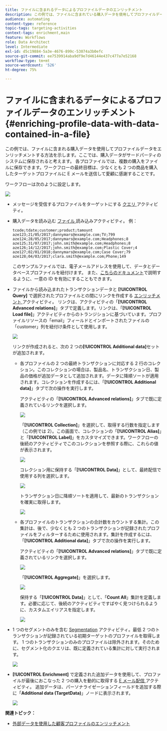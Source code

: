 ```yaml
---
title: ファイルに含まれるデータによるプロファイルデータのエンリッチメント
description: この例では、ファイルに含まれている購入データを使用してプロファイルデータのエンリッチメントをおこなう方法を示します。
audience: automating
content-type: reference
topic-tags: targeting-activities
context-tags: enrichment,main
feature: Workflows
role: Data Architect
level: Intermediate
exl-id: d5c19884-5a3e-4676-899c-53074a3b0efc
source-git-commit: ee7539914aba9df9e7d46144e437c477a7e52168
workflow-type: tm+mt
source-wordcount: '526'
ht-degree: 75%

---
```


# ファイルに含まれるデータによるプロファイルデータのエンリッチメント {#enriching-profile-data-with-data-contained-in-a-file}

この例では、ファイルに含まれる購入データを使用してプロファイルデータをエンリッチメントする方法を示します。ここでは、購入データがサードパーティのシステムに保存されると考えます。 各プロファイルでは、複数の購入をファイルに保存できます。ワークフローの最終目標は、少なくとも 2 つの商品を購入したターゲットプロファイルに E メールを送信して愛顧に感謝することです。

ワークフローは次のように設定します。

![](assets/enrichment_example_workflow.png)

* メッセージを受信するプロファイルをターゲットにする [ クエリ ](../../automating/using/query.md) アクティビティ。
* 購入データを読み込む [ ファイル ](../../automating/using/load-file.md) 読み込みアクティビティ。 例：

   ```
   tcode;tdate;customer;product;tamount
   aze123;21/05/2017;dannymars@example.com;TV;799
   aze124;28/05/2017;dannymars@example.com;Headphones;8
   aze125;31/07/2017;john.smith@example.com;Headphones;8
   aze126;14/12/2017;john.smith@example.com;Plastic Cover;4
   aze127;02/01/2018;dannymars@example.com;Case Cover;79
   aze128;04/03/2017;clara.smith@example.com;Phone;149
   ```

   このサンプルファイルでは、電子メールアドレスを使用して、データとデータベースプロファイルを紐付けます。 また、[こちらのドキュメント](../../developing/using/configuring-the-resource-s-data-structure.md#generating-a-unique-id-for-profiles-and-custom-resources)で説明するように、一意の ID を有効にすることもできます。

* ファイルから読み込まれたトランザクションデータと **[!UICONTROL Query]** で選択されたプロファイルとの間にリンクを作成する [ エンリッチメント ](../../automating/using/enrichment.md) アクティビティ。 リンクは、アクティビティの「**[!UICONTROL Advanced relations]**」タブで定義します。リンクは、「**[!UICONTROL Load file]**」アクティビティからのトランジションに基づいています。プロファイルリソースの「email」フィールドとインポートされたファイルの「customer」列を紐付け条件として使用します。

   ![](assets/enrichment_example_workflow2.png)

   リンクが作成されると、次の 2 つの&#x200B;**[!UICONTROL Additional data]**&#x200B;セットが追加されます。

   * 各プロファイルの 2 つの最終トランザクションに対応する 2 行のコレクション。このコレクションの場合は、製品名、トランザクション日、製品の価格が追加データとして追加されます。データに降順ソートが適用されます。コレクションを作成するには、「**[!UICONTROL Additional data]**」タブで次の操作を実行します。

      アクティビティの「**[!UICONTROL Advanced relations]**」タブで既に定義されているリンクを選択します。

      ![](assets/enrichment_example_workflow3.png)

      「**[!UICONTROL Collection]**」を選択して、取得する行数を指定します（この例では 2）。この画面で、コレクションの「**[!UICONTROL Alias]**」と「**[!UICONTROL Label]**」をカスタマイズできます。ワークフローの後続のアクティビティでこのコレクションを参照する際に、これらの値が表示されます。

      ![](assets/enrichment_example_workflow4.png)

      コレクション用に保持する「**[!UICONTROL Data]**」として、最終配信で使用する列を選択します。

      ![](assets/enrichment_example_workflow6.png)

      トランザクション日に降順ソートを適用して、最新のトランザクションを確実に取得します。

      ![](assets/enrichment_example_workflow7.png)

   * 各プロファイルのトランザクションの合計数をカウントする集計。この集計は、後で、少なくとも 2 つのトランザクションが記録されたプロファイルをフィルターするために使用されます。集計を作成するには、「**[!UICONTROL Additional data]**」タブで次の操作を実行します。

      アクティビティの「**[!UICONTROL Advanced relations]**」タブで既に定義されているリンクを選択します。

      ![](assets/enrichment_example_workflow3.png)

      「**[!UICONTROL Aggregate]**」を選択します。

      ![](assets/enrichment_example_workflow8.png)

      保持する「**[!UICONTROL Data]**」として、「**Count All**」集計を定義します。必要に応じて、後続のアクティビティですばやく見つけられるように、カスタムエイリアスを指定します。

      ![](assets/enrichment_example_workflow9.png)

* 1 つのセグメントのみを含む [Segmentation](../../automating/using/segmentation.md) アクティビティ。最低 2 つのトランザクションが記録されている初期ターゲットのプロファイルを取得します。 1 つのトランザクションのみのプロファイルは除外されます。そのために、セグメント化のクエリは、既に定義されている集計に対して実行されます。

   ![](assets/enrichment_example_workflow5.png)

* **[!UICONTROL Enrichment]** で定義された追加データを使用して、プロファイルが最後におこなった 2 つの購入を動的に取得する [E メール配信 ](../../automating/using/email-delivery.md) アクティビティ。 追加データは、パーソナライゼーションフィールドを追加する際に「**Additional data (TargetData)**」ノードに表示されます。

   ![](assets/enrichment_example_workflow10.png)

**関連トピック：**

* [外部データを使用した顧客プロファイルのエンリッチメント](https://helpx.adobe.com/jp/campaign/kb/simplify-campaign-management.html#Managedatatofuelengagingexperiences)
